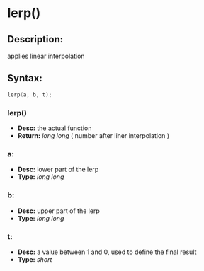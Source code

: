 # lerp()

## Description:
applies linear interpolation

## Syntax:
```c
lerp(a, b, t);
```
### lerp()
- **Desc:** the actual function
- **Return:** *long long* ( number after liner interpolation )

### a: 
- **Desc:** lower part of the lerp
- **Type:** *long long*

### b: 
- **Desc:** upper part of the lerp
- **Type:** *long long*

### t: 
- **Desc:** a value between 1 and 0, used to define the final result
- **Type:** *short*

